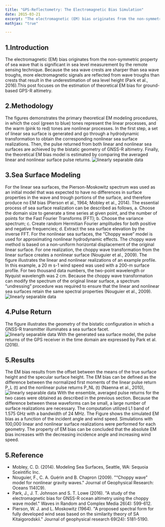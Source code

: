 ```yaml
---
title: "GPS-Reflectometry: The Electromagnetic Bias Simulation"
date: 2015-03-21
excerpt: "The electromagnetic (EM) bias originates from the non-symmetric property of sea wave due to the sea wave crests are sharper than sea wave troughs. This post focuses on the estimation of theoretical EM bias for ground-based GPS-R altimetry."
mathjax: "true"

---
```

## 1.Introduction
  The electromagnetic (EM) bias originates from the non-symmetric property of sea wave that is significant in sea level measurement by the remote sensing technique. Because the sea wave crests are sharper than sea wave troughs, more electromagnetic signals are reflected from wave troughs than crests that result in the underestimation of sea level height (Park et al., 2016).This post focuses on the estimation of theoretical EM bias for ground-based GPS-R altimetry.
    
## 2.Methodology
  The figures demonstrates the primary theoretical EM modeling procedures, in which the cool (green to blue) tones represent the linear processes, and the warm (pink to red) tones are nonlinear processes. In the first step, a set of linear sea surface is generated and go through a hydrodynamic transformation to obtain the corresponding nonlinear sea surface realizations. Then, the pulse returned from both linear and nonlinear sea surfaces are achieved by the bistatic geometry of GNSS-R altimetry. Finally, the theoretical EM bias model is estimated by comparing the averaged linear and nonlinear surface pulse returns.
<img src="{{ site.url }}{{ site.baseurl }}/images/gpsr_emb_simulation/2_1.png" alt="linearly separable data">
    
## 3.Sea Surface Modeling
  For the linear sea surfaces, the Pierson-Moskowitz spectrum was used as an initial model that was expected to have no differences in surface properties in the wave and trough portions of the surface, and therefore produce no EM bias (Pierson et al., 1964; Mobley et al., 2014). The essential process of sea surface realization can be described as follows,
  a. Choose the domain size to generate a time series at given point, and the number of points for the Fast Fourier Transforms (FFT);
  b. Choose the variance spectrum;
  c. Create random Hermitian Fourier amplitudes for both positive and negative frequencies;
  d. Extract the sea surface elevation by the inverse FFT.
  For the nonlinear sea surfaces, the “Choppy wave” model is used for approximating nonlinear hydrodynamic effects. The choppy wave method is based on a non-uniform horizontal displacement of the original linear surface. For one realization, the choppy wave transformation from the linear surface creates a nonlinear surface (Nouguier et al., 2009).
  The figure illustrates the linear and nonlinear realizations of an example profile. In this example, a 20 m s-1 wind speed was used with a 200-m surface profile. For two thousand data numbers, the two-point wavelength or Nyquist wavelength was 2 cm. Because the choppy wave transformation can modify the spectrum of the original linear surface, a spectrum “undressing” procedure was required to ensure that the linear and nonlinear sea surfaces retain the same spectral properties (Nouguier et al., 2009).
  <img src="{{ site.url }}{{ site.baseurl }}/images/gpsr_emb_simulation/3_1.png" alt="linearly separable data">
    
## 4.Pulse Return
  The figure illustrates the geometry of the bistatic configuration in which a GNSS-R transmitter illuminates a sea surface facet. 
  <img src="{{ site.url }}{{ site.baseurl }}/images/gpsr_emb_simulation/4_1.png" alt="linearly separable data">
  With the generated sea surface model, the pulse returns of the GPS receiver in the time domain are expressed by Park et al. (2016).
    
## 5.Results
  The EM bias results from the offset between the means of the true surface height and the specular surface height. The EM bias can be defined as the difference between the normalized first moments of the linear pulse return P_L (t) and the nonlinear pulse returns P_NL (t) (Naenna et al., 2010),
  <img src="{{ site.url }}{{ site.baseurl }}/images/gpsr_emb_simulation/5_1.png" alt="linearly separable data">
  With the ensemble, averaged pulse returns for the two cases were obtained as described in the previous section. Because the difference between these waveforms can be small, a large number of surface realizations are necessary. The computation utilized L1 band of 1.575 GHz with a bandwidth of 24 MHz. The Figure shows the simulated EM bias as a function of the incident angle and wind speed. Simulations with 100,000 linear and nonlinear surface realizations were performed for each geometry. The property of EM bias can be concluded that the absolute EM bias increases with the decreasing incidence angle and increasing wind speed.

## 5.Reference
* Mobley, C. D. (2014). Modeling Sea Surfaces, Seattle, WA: Sequoia Sceintific Inc.
* Nouguier, F., C. A. Guérin and B. Chapron (2009). "“Choppy wave” model for nonlinear gravity waves." Journal of Geophysical Research: Oceans 114(C9).
* Park, J., J. T. Johnson and S. T. Lowe (2016). "A study of the electromagnetic bias for GNSS-R ocean altimetry using the choppy wave model." Waves in Random and Complex Media 26(4): 599-612.
* Pierson, W. J. and L. Moskowitz (1964). "A proposed spectral form for fully developed wind seas based on the similarity theory of SA Kitaigorodskii." Journal of geophysical research 69(24): 5181-5190.
    
